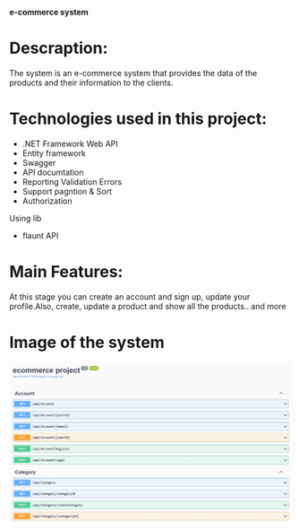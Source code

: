 **e-commerce system**

# Descraption:
The system is an e-commerce system that provides the data of the products and their information to the clients.

# Technologies used in this project:
- .NET Framework Web API
- Entity framework
- Swagger
- API documtation 
- Reporting Validation Errors
- Support pagntion & Sort
- Authorization

Using lib
- flaunt API

# Main Features:
At this stage you can create an account and sign up, update your profile.Also, create, update a product and show all the products.. and more

# Image of the system
![This is an image](./ecommerce%20project/images/swagger.jpeg)